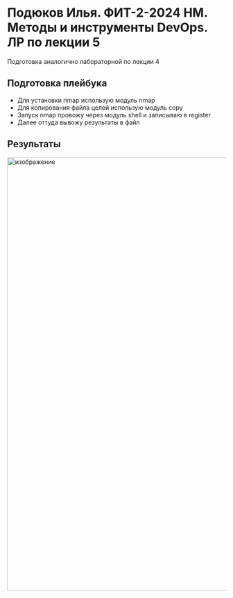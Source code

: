 # Подюков Илья. ФИТ-2-2024 НМ. Методы и инструменты DevOps. ЛР по лекции 5
Подготовка аналогично лабораторной по лекции 4

## Подготовка плейбука
- Для установки nmap использую модуль nmap
- Для копирования файла целей использую модуль copy
- Запуск nmap провожу через модуль shell и записываю в register
- Далее оттуда вывожу результаты в файл

## Результаты
<img width="1123" height="999" alt="изображение" src="https://github.com/user-attachments/assets/b38acac7-597d-4d60-8a85-2b09f1378cde" />
